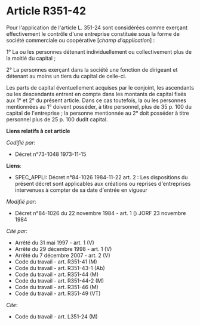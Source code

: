 # Article R351-42

Pour l'application de l'article L. 351-24 sont considérées comme exerçant effectivement le contrôle d'une entreprise
constituée sous la forme de société commerciale ou coopérative [*champ d'application*] :

1° La ou les personnes détenant individuellement ou collectivement plus de la moitié du capital ;

2° La personnes exerçant dans la société une fonction de dirigeant et détenant au moins un tiers du capital de celle-ci.

Les parts de capital éventuellement acquises par le conjoint, les ascendants ou les descendants entrent en compte dans les
montants de capital fixés aux 1° et 2° du présent article. Dans ce cas toutefois, la ou les personnes mentionnées au 1°
doivent posséder, à titre personnel, plus de 35 p. 100 du capital de l'entreprise ; la personne mentionnée au 2° doit
posséder à titre personnel plus de 25 p. 100 dudit capital.

**Liens relatifs à cet article**

_Codifié par_:

  - Décret n°73-1048 1973-11-15

**Liens**:

  - SPEC_APPLI: Décret n°84-1026 1984-11-22 art. 2 : Les dispositions du présent décret sont applicables aux créations ou reprises d'entreprises intervenues à compter de sa date d'entrée en vigueur

_Modifié par_:

  - Décret n°84-1026 du 22 novembre 1984 - art. 1 () JORF 23 novembre 1984

_Cité par_:

  - Arrêté du 31 mai 1997 - art. 1 (V)
  - Arrêté du 29 décembre 1998 - art. 1 (V)
  - Arrêté du 7 décembre 2007 - art. 2 (V)
  - Code du travail - art. R351-41 (M)
  - Code du travail - art. R351-43-1 (Ab)
  - Code du travail - art. R351-44 (M)
  - Code du travail - art. R351-44-2 (M)
  - Code du travail - art. R351-46 (M)
  - Code du travail - art. R351-49 (VT)

_Cite_:

  - Code du travail - art. L351-24 (M)
